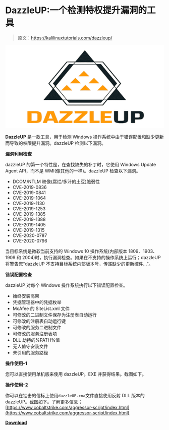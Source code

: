 # DazzleUP:一个检测特权提升漏洞的工具

> 原文：<https://kalilinuxtutorials.com/dazzleup/>

[![DazzleUP : A Tool That Detects The Privilege Escalation Vulnerabilities](img//7d77452eedee1d58adcbe46d07a7758a.png "DazzleUP : A Tool That Detects The Privilege Escalation Vulnerabilities")](https://1.bp.blogspot.com/-8udqVjNokvk/Xywy97wdS6I/AAAAAAAAHOg/IMjcDIwsZM432du0y4rn_Z5EG-Jb1hx-ACLcBGAsYHQ/s728/dazzleUP%25281%2529.png)

**DazzleUP** 是一款工具，用于检测 Windows 操作系统中由于错误配置和缺少更新而导致的权限提升漏洞。dazzleUP 检测以下漏洞。

**漏洞利用检查**

dazzleUP 的第一个特性是，在查找缺失的补丁时，它使用 Windows Update Agent API，而不是 WMI(像其他的一样)。dazzleUP 检查以下漏洞。

*   DCOM/NTLM 映像(腐烂/多汁的土豆)脆弱性
*   CVE-2019-0836
*   CVE-2019-0841
*   CVE-2019-1064
*   CVE-2019-1130
*   CVE-2019-1253
*   CVE-2019-1385
*   CVE-2019-1388
*   CVE-2019-1405
*   CVE-2019-1315
*   CVE-2020-0787
*   CVE-2020-0796

当目标系统是微软当前支持的 Windows 10 操作系统(内部版本 1809、1903、1909 和 2004)时，执行漏洞检查。如果在不支持的操作系统上运行；dazzleUP 将警告您“dazzleUP 不支持目标系统内部版本号，传递缺少的更新控件…”。

**错误配置检查**

dazzleUP 对每个 Windows 操作系统执行以下错误配置检查。

*   始终安装高架
*   凭据管理器中的凭据枚举
*   McAfee 的 SiteList.xml 文件
*   可修改的二进制文件保存为注册表自动运行
*   可修改的注册表自动运行键
*   可修改的服务二进制文件
*   可修改的服务注册表项
*   DLL 劫持的%PATH%值
*   无人值守安装文件
*   未引用的服务路径

**操作使用–1**

您可以直接使用单机版来使用 dazzleUP。EXE 并获得结果。截图如下。

**操作使用–2**

你可以在钴击的信标上使用`dazzleUP.cna`文件直接使用反射 DLL 版本的 dazzleUP。截图如下。了解更多信息；[https://www.cobaltstrike.com/aggressor-script/index.html](https://www.cobaltstrike.com/aggressor-script/index.html)

[**Download**](https://github.com/hlldz/dazzleUP#operational-usage---2)